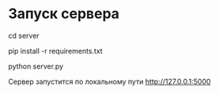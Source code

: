 # Запуск сервера

cd server

pip install -r requirements.txt

python server.py

Сервер запустится по локальному пути http://127.0.0.1:5000
